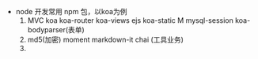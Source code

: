 - node 开发常用 npm 包，以koa为例 
    1. MVC koa koa-router koa-views ejs koa-static M mysql-session
       koa-bodyparser(表单)
    2. md5(加密) moment markdown-it chai (工具业务)
    3. 